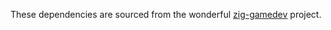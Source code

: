These dependencies are sourced from the wonderful [zig-gamedev](https://github.com/zig-gamedev/zig-gamedev) project.